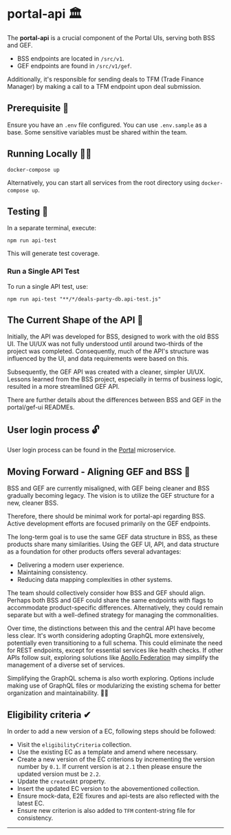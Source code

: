 # portal-api 🏛️

The **portal-api** is a crucial component of the Portal UIs, serving both BSS and GEF.

- BSS endpoints are located in `/src/v1`.
- GEF endpoints are found in `/src/v1/gef`.

Additionally, it's responsible for sending deals to TFM (Trade Finance Manager) by making a call to a TFM endpoint upon deal submission.

## Prerequisite 🧩

Ensure you have an `.env` file configured. You can use `.env.sample` as a base. Some sensitive variables must be shared within the team.

## Running Locally 🏃‍♂️

```shell
docker-compose up
```

Alternatively, you can start all services from the root directory using `docker-compose up`.

## Testing 🧪

In a separate terminal, execute:

```shell
npm run api-test
```

This will generate test coverage.

### **Run a Single API Test**

To run a single API test, use:

```shell
npm run api-test "**/*/deals-party-db.api-test.js"
```

## The Current Shape of the API 📐

Initially, the API was developed for BSS, designed to work with the old BSS UI. The UI/UX was not fully understood until around two-thirds of the project was completed. Consequently, much of the API's structure was influenced by the UI, and data requirements were based on this.

Subsequently, the GEF API was created with a cleaner, simpler UI/UX. Lessons learned from the BSS project, especially in terms of business logic, resulted in a more streamlined GEF API.

There are further details about the differences between BSS and GEF in the portal/gef-ui READMEs.

## User login process 🔓

User login process can be found in the [Portal](../portal/README.md) microservice.

## Moving Forward - Aligning GEF and BSS 🚀

BSS and GEF are currently misaligned, with GEF being cleaner and BSS gradually becoming legacy. The vision is to utilize the GEF structure for a new, cleaner BSS.

Therefore, there should be minimal work for portal-api regarding BSS. Active development efforts are focused primarily on the GEF endpoints.

The long-term goal is to use the same GEF data structure in BSS, as these products share many similarities. Using the GEF UI, API, and data structure as a foundation for other products offers several advantages:

- Delivering a modern user experience.
- Maintaining consistency.
- Reducing data mapping complexities in other systems.

The team should collectively consider how BSS and GEF should align. Perhaps both BSS and GEF could share the same endpoints with flags to accommodate product-specific differences. Alternatively, they could remain separate but with a well-defined strategy for managing the commonalities.

Over time, the distinctions between this and the central API have become less clear. It's worth considering adopting GraphQL more extensively, potentially even transitioning to a full schema. This could eliminate the need for REST endpoints, except for essential services like health checks. If other APIs follow suit, exploring solutions like [Apollo Federation](https://www.apollographql.com/docs/federation/) may simplify the management of a diverse set of services.

Simplifying the GraphQL schema is also worth exploring. Options include making use of GraphQL files or modularizing the existing schema for better organization and maintainability. 🧩🚀

## Eligibility criteria ✔

In order to add a new version of a EC, following steps should be followed:

* Visit the `eligibilityCriteria` collection.
* Use the existing EC as a template and amend where necessary.
* Create a new version of the EC criterions by incrementing the version number by `0.1`. If current version is at `2.1` then please ensure the updated version must be `2.2`.
* Update the `createdAt` property.
* Insert the updated EC version to the abovementioned collection.
* Ensure mock-data, E2E fixures and api-tests are also reflected with the latest EC.
* Ensure new criterion is also added to `TFM` content-string file for consistency.

---
